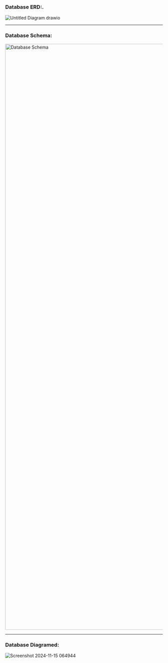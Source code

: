 ### Database ERD:.
![Untitled Diagram drawio](https://github.com/user-attachments/assets/b06b0f89-e770-45f0-ba47-54bcda00f77d)



---

### Database Schema:
<img width="1872" alt="Database Schema" src="https://github.com/user-attachments/assets/92d94595-9dc9-4ec8-bc3d-5be7aa8ac6dd">

---

### Database Diagramed:

![Screenshot 2024-11-15 064944](https://github.com/user-attachments/assets/b24f99c9-c1ed-4c72-9d8a-5c4092629d44)

